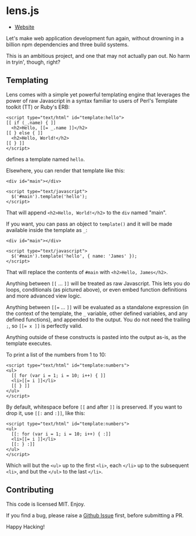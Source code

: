 lens.js
=======

- [Website][website]

Let's make web application development fun again, without drowning in a
billion npm dependencies and three build systems.

This is an ambitious project, and one that may not actually pan out.
No harm in tryin', though, right?

Templating
----------

Lens comes with a simple yet powerful templating engine that leverages the
power of raw Javascript in a syntax familiar to users of Perl's Template
toolkit (TT) or Ruby's ERB:

```
<script type="text/html" id="template:hello">
[[ if (_.name) { ]]
  <h2>Hello, [[= _.name ]]</h2>
[[ } else { ]]
  <h2>Hello, World!</h2>
[[ } ]]
</script>
```

defines a template named `hello`.

Elsewhere, you can render that template like this:

```
<div id="main"></div>

<script type="text/javascript">
  $('#main').template('hello');
</script>
```

That will append `<h2>Hello, World!</h2>` to the `div` named "main".

If you want, you can pass an object to `template()` and it will be
made available inside the template as `_`:

```
<div id="main"></div>

<script type="text/javascript">
  $('#main').template('hello', { name: 'James' });
</script>
```

That will replace the contents of `#main` with `<h2>Hello,
James</h2>`.

Anything between `[[` ... `]]` will be treated as raw Javascript.
This lets you do loops, conditionals (as pictured above), or even
embed function definitions and more advanced view logic.

Anything between `[[=` ... `]]` will be evaluated as a standalone
expression (in the context of the template, the `_` variable,
other defined variables, and any defined functions), and appended
to the output.  You do not need the trailing `;`, so `[[= x ]]` is
perfectly valid.

Anything outside of these constructs is pasted into the output
as-is, as the template executes.

To print a list of the numbers from 1 to 10:

```
<script type="text/html" id="template:numbers">
<ul>
  [[ for (var i = 1; i = 10; i++) { ]]
  <li>[[= i ]]</li>
  [[ } ]]
</ul>
</script>
```

By default, whitespace before `[[` and after `]]` is preserved.
If you want to drop it, use `[[:` and `:]]`, like this:

```
<script type="text/html" id="template:numbers">
<ul>
  [[: for (var i = 1; i = 10; i++) { :]]
  <li>[[= i ]]</li>
  [[: } :]]
</ul>
</script>
```

Which will but the `<ul>` up to the first `<li>`, each `</li>` up
to the subsequent `<li>`, and but the `</ul>` to the last `</li>`.

Contributing
------------
This code is licensed MIT.  Enjoy.

If you find a bug, please raise a [Github Issue][issues] first,
before submitting a PR.

Happy Hacking!

[website]: http://lensjs.com
[issues]:  https://github.com/huntprod/lensjs/issues
